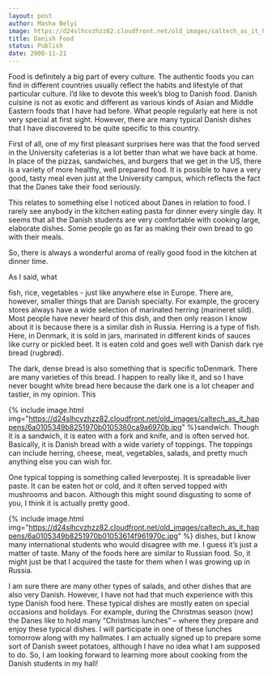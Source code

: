 ```yaml
---
layout: post
author: Masha Belyi
image: https://d24slhcvzhzz82.cloudfront.net/old_images/caltech_as_it_happens/6a0105349b8251970b01053614f897970c.jpg
title: Danish Food
status: Publish
date: 2008-11-21
---
```



Food is definitely a big part of every culture. The authentic foods you can find in different countries usually reflect the habits and lifestyle of that particular culture. I’d like to devote this week’s blog to Danish food. Danish cuisine is not as exotic and different as various kinds of Asian and Middle Eastern foods that I have had before. What people regularly eat here is not very special at first sight. However, there are many typical Danish dishes that I have discovered to be quite specific to this country.

First of all, one of my first pleasant surprises here was that the food served in the
University cafeterias is a lot better than what we have back at home. In place
of the pizzas, sandwiches, and burgers that we get in the US, there is a variety
of more healthy, well prepared food. It is possible to have a very good, tasty
meal even just at the University campus, which reflects the fact that the Danes
take their food seriously.

This relates to something else I noticed about Danes in relation to food. I rarely
see anybody in the kitchen eating pasta for dinner every single day. It seems
that all the Danish students are very comfortable with cooking large, elaborate
dishes. Some people go as far as making their own bread to go with their meals.

So, there is always a wonderful aroma of really good food in the kitchen at
dinner time. 

As I said, what

fish, rice, vegetables - just like anywhere else in Europe. There are, however,
smaller things that are Danish specialty. For example, the grocery stores
always have a wide selection of marinated herring
 (marineret sild). Most people
have never heard of this dish, and then only reason I know about it is because
there is a similar dish in Russia. Herring is a type of fish. Here, in Denmark,
it is sold in jars, marinated in different kinds of sauces like curry or
pickled beet. It is eaten cold and goes well with Danish dark rye bread (rugbrød).

The dark, dense
bread is also something that is specific toDenmark. There are many varieties
of this bread. I happen to really like it, and so I have never bought white
bread here because the dark one is a lot cheaper and tastier, in my opinion. This


{% include image.html img="https://d24slhcvzhzz82.cloudfront.net/old_images/caltech_as_it_happens/6a0105349b8251970b0105360ca9a6970b.jpg" %}sandwich. Though it is a sandwich, it is eaten with a fork and knife, and is
often served hot. Basically, it is Danish bread with a wide variety of
toppings. The toppings can include herring, cheese, meat, vegetables, salads,
and pretty much anything else you can wish for.

One typical
topping is something called leverpostej. It is spreadable liver paste. It can
be eaten hot or cold, and it often served topped with mushrooms and bacon. Although
this might sound disgusting to some of you, I think it is actually pretty good.


{% include image.html img="https://d24slhcvzhzz82.cloudfront.net/old_images/caltech_as_it_happens/6a0105349b8251970b01053614f961970c.jpg" %} dishes, but I know many
international students who would disagree with me. I guess it’s just a matter
of taste. Many of the foods here are similar to Russian food. So, it might just
be that I acquired the taste for them when I was growing up in Russia. 

I am sure there
are many other types of salads, and other dishes that are also very Danish. However,
I have not had that much experience with this type Danish food here. These
typical dishes are mostly eaten on special occasions and holidays. For example,
during the Christmas season (now) the Danes like to hold many “Christmas
lunches” – where they prepare and enjoy these typical dishes. I will participate
in one of these lunches tomorrow along with my hallmates. <span></span>I am actually signed up to prepare some sort
of Danish sweet potatoes, although I have no idea what I am supposed to do. So,
I am looking forward to learning more about cooking from the Danish students in
my hall!

